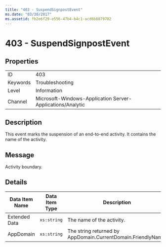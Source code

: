 ```yaml
---
title: "403 - SuspendSignpostEvent"
ms.date: "03/30/2017"
ms.assetid: fb2e6f29-e556-47b4-b4c1-acd6b8879702
---
```

# 403 - SuspendSignpostEvent
## Properties  


|||  
|-|-|  
|ID|403|  
|Keywords|Troubleshooting|  
|Level|Information|  
|Channel|Microsoft-Windows-Application Server-Applications/Analytic|  

## Description  
 This event marks the suspension of an end-to-end activity. It contains the name of the activity.  

## Message  
 Activity boundary.  

## Details  


| Data Item Name | Data Item Type |                         Description                          |
|----------------|----------------|--------------------------------------------------------------|
| Extended Data  |  `xs:string`   |                  The name of the activity.                   |
|   AppDomain    |  `xs:string`   | The string returned by AppDomain.CurrentDomain.FriendlyName. |

